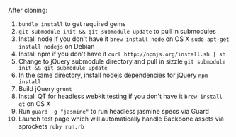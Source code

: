 After cloning:
1. `bundle install` to get required gems
2. `git submodule init && git submodule update` to pull in submodules
3. Install node if you don't have it `brew install node` on OS X `sudo apt-get install nodejs` on Debian
4. Install npm if you don't have it `curl http://npmjs.org/install.sh | sh`
5. Change to jQuery submodule directory and pull in sizzle `git submodule init && git submodule update`
6. In the same directory, install nodejs dependencies for jQuery `npm install`
7. Build jQuery `grunt`
8. Install QT for headless webkit testing if you don't have it `brew install qt` on OS X
9. Run `guard -g "jasmine"` to run headless jasmine specs via Guard
10. Launch test page which will automatically handle Backbone assets via sprockets `ruby run.rb`